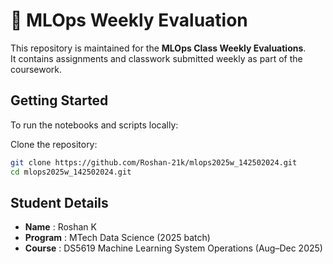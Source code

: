 # 📘 MLOps Weekly Evaluation

This repository is maintained for the **MLOps Class Weekly Evaluations**.  
It contains assignments and classwork submitted weekly as part of the coursework.  


## Getting Started
To run the notebooks and scripts locally:

Clone the repository:
   ```bash
   git clone https://github.com/Roshan-21k/mlops2025w_142502024.git
   cd mlops2025w_142502024.git
```

## Student Details

- **Name** : Roshan K
- **Program** : MTech Data Science (2025 batch)
- **Course** : DS5619 Machine Learning System Operations (Aug–Dec 2025)
